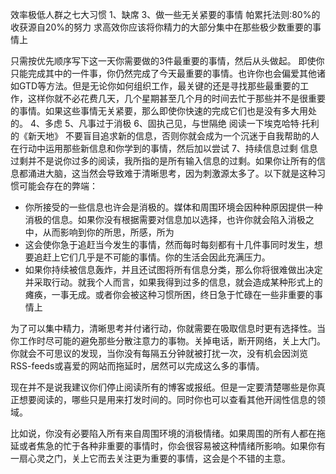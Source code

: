 效率极低人群之七大习惯
1、缺席
3、做一些无关紧要的事情
帕累托法则:80%的收获源自20%的努力
求高效你应该将你精力的大部分集中在那些极少数重要的事情上

只需按优先顺序写下这一天你需要做的3件最重要的事情，然后从头做起。
即使你只能完成其中的一件事，你仍然完成了今天最重要的事情。也许你也会偏爱其他诸如GTD等方法。但是无论你如何组织工作，最关键的还是寻找那些最重要的工作，这样你就不必花费几天，几个星期甚至几个月的时间去忙于那些并不是很重要的事情。如果这些事情无关紧要，那么即使你快速的完成它们也是没有多大用处的。 
4、多虑
5、凡事过于消极
6、固执己见，与世隔绝
阅读一下埃克哈特·托利的《新天地》
不要盲目追求新的信息，否则你就会成为一个沉迷于自我帮助的人
在行动中运用那些新信息和你学到的事情，然后加以尝试
7、持续信息过剩
信息过剩并不是说你过多的阅读，我所指的是所有输入信息的过剩。如果你让所有的信息都涌进大脑，这当然会导致难于清晰思考，因为刺激源太多了。以下就是这种习惯可能会存在的弊端： 
- 你所接受的一些信息也许会是消极的。媒体和周围环境会因种种原因提供一种消极的信息。如果你没有根据需要对信息加以选择，也许你就会陷入消极之中，从而影响到你的所思，所感，所为 
- 这会使你急于追赶当今发生的事情，然而每时每刻都有十几件事同时发生，想要追赶上它们几乎是不可能的事情。你的生活会因此充满压力。
- 如果你持续被信息轰炸，并且还试图将所有信息分类，那么你将很难做出决定并采取行动。就我个人而言，如果我得到过多的信息，就会造成某种形式上的瘫痪，一事无成。或者你会被这种习惯所困，终日急于忙碌在一些非重要的事情上

为了可以集中精力，清晰思考并付诸行动，你就需要在吸取信息时更有选择性。当你工作时尽可能的避免那些分散注意力的事物。关掉电话，断开网络，关上大门。你就会不可思议的发现，当你没有每隔五分钟就被打扰一次，没有机会因浏览RSS-feeds或喜爱的网站而拖延时，居然可以完成这么多的事情。 

现在并不是说我建议你们停止阅读所有的博客或报纸。但是一定要清楚哪些是你真正想要阅读的，哪些只是用来打发时间的。同时你也可以查看其他开阔性信息的领域。 

比如说，你没有必要陷入所有来自周围环境的消极情绪。如果周围的所有人都在拖延或者焦急的忙于各种非重要的事情时，你会很容易被这种情绪所影响。如果你有一扇心灵之门，关上它而去关注更为重要的事情，这会是个不错的主意。
